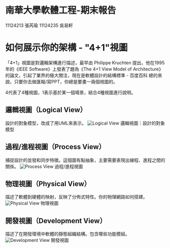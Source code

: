 # 南華大學軟體工程-期末報告
11124213 張芮瑜 11124235 吳易軒
# 如何展示你的架構 - "4+1"視圖

「4+1」視圖是對邏輯架構進行描述，最早由 Philippe Kruchten 提出，他在1995年的《IEEE Software》上發表了題為《The 4+1 View Model of Architecture》的論文，引起了業界的極大關注，現在是軟體設計的結構標準 - 百度百科
總的來說，只要你去做匯報/寫PPT，你總是要畫一兩個視圖的。

4代表了4種視圖，1表示基於某一個場景，結合4種視圖進行說明。

## 邏輯視圖（Logical View）
設計的對象模型，改成了用UML來表示。
![Logical View](https://github.com/user-attachments/assets/b498029a-a6e0-4869-b6eb-a208a6cb2e38)
邏輯視圖｜設計的對象模型

## 過程/進程視圖（Process View）
捕捉設計的並發和同步特徵。這個圖有點抽象，主要需要表現出線程、進程之間的關係。
![Process View](https://github.com/user-attachments/assets/0c787ebc-fd37-4de9-8ebc-4864c4a6b53d)
過程/進程視圖

## 物理視圖（Physical View）
描述了軟體到硬體的映射，反映了分佈式特性。你的物理網路如何搭建。
![Physical View](https://github.com/user-attachments/assets/b19ac0c1-73c2-4aa8-9445-1b14ba6d6cbf)
物理視圖

## 開發視圖（Development View）
描述了在開發環境中軟體的靜態組織結構。包含哪些功能模組。
![Development View](https://github.com/user-attachments/assets/2d83e92d-37c3-4a66-b5a2-639bea92503c)
開發視圖
